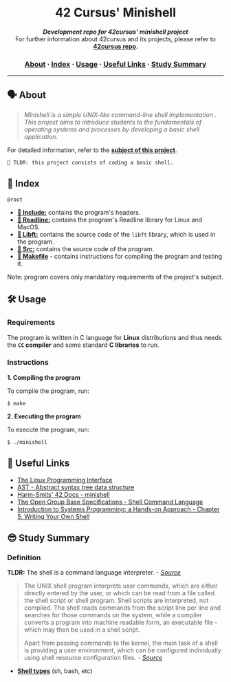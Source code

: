 <h1 align="center">
	42 Cursus' Minishell
</h1>

<p align="center">
	<b><i>Development repo for 42cursus' minishell project</i></b><br>
	For further information about 42cursus and its projects, please refer to <a href="https://www.42courses.com/"><b>42cursus repo</b></a>.
</p>

<h3 align="center">
	<a href="#%EF%B8%8F-about">About</a>
	<span> · </span>
	<a href="#-index">Index</a>
	<span> · </span>
	<a href="#%EF%B8%8F-usage">Usage</a>
	<span> · </span>
	<a href="#-useful-links">Useful Links</a>
	<span> · </span>
	<a href="#-study-summary">Study Summary</a>
</h3>

---


## 🗣️ About

> _Minishell is a simple UNIX-like command-line shell implementation . This project aims to introduce students to the fundamentals of operating systems and processes by developing a basic shell application._

For detailed information, refer to the [**subject of this project**](https://github.com/hovhannisyangevorg/Minishell/blob/main/en.subject.pdf).

	🚀 TLDR: this project consists of coding a basic shell.


## 📑 Index

`@root`

* [**📁 Include:**](Include/) contains the program's headers.
* [**📁 Readline:**](Readline/) contains the program's Readline library for Linux and MacOS.
* [**📁 Libft:**](Libft/) contains the source code of the `libft` library, which is used in the program.
* [**📁 Src:**](Src/) contains the source code of the program.
* [**📄 Makefile**](Makefile) - contains instructions for compiling the program and testing it.


Note: program covers only mandatory requirements of the project's subject.


## 🛠️ Usage

### Requirements

The program is written in C language for **Linux** distributions and thus needs the **` CC ` compiler** and some standard **C libraries** to run.

### Instructions

**1. Compiling the program**

To compile the program, run:

```shell
$ make
```

**2. Executing the program**

To execute the program, run:

```shell
$ ./minishell
```


## 🔗 Useful Links

* [The Linux Programming Interface](https://sciencesoftcode.files.wordpress.com/2018/12/the-linux-programming-interface-michael-kerrisk-1.pdf)
* [AST - Abstract syntax tree data structure](https://en.wikipedia.org/wiki/Abstract_syntax_tree)
* [Harm-Smits' 42 Docs - minishell](https://harm-smits.github.io/42docs/projects/minishell)
* [The Open Group Base Specifications - Shell Command Language](https://pubs.opengroup.org/onlinepubs/009695399/utilities/xcu_chap02.html)
* [Introduction to Systems Programming: a Hands-on Approach - Chapter 5. Writing Your Own Shell ](https://www.cs.purdue.edu/homes/grr/SystemsProgrammingBook/Book/Chapter5-WritingYourOwnShell.pdf)


## 😎 Study Summary

### Definition

**TLDR:** The shell is a command language interpreter. - [_Source_](https://pubs.opengroup.org/onlinepubs/009695399/utilities/xcu_chap02.html)

> The UNIX shell program interprets user commands, which are either directly entered by the user, or which can be read from a file called the shell script or shell program. Shell scripts are interpreted, not compiled. The shell reads commands from the script line per line and searches for those commands on the system, while a compiler converts a program into machine readable form, an executable file - which may then be used in a shell script.
>
> Apart from passing commands to the kernel, the main task of a shell is providing a user environment, which can be configured individually using shell resource configuration files. - [_Source_](https://tldp.org/LDP/Bash-Beginners-Guide/html/sect_01_01.html)

* [**Shell types**](https://tldp.org/LDP/Bash-Beginners-Guide/html/sect_01_01.html) (sh, bash, etc)
